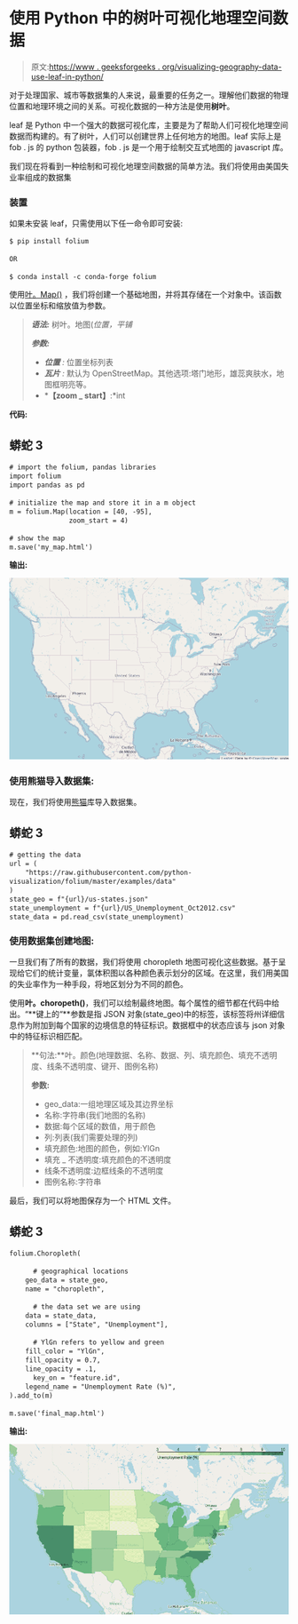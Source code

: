 # 使用 Python 中的树叶可视化地理空间数据

> 原文:[https://www . geeksforgeeks . org/visualizing-geography-data-use-leaf-in-python/](https://www.geeksforgeeks.org/visualizing-geospatial-data-using-folium-in-python/)

对于处理国家、城市等数据集的人来说，最重要的任务之一。理解他们数据的物理位置和地理环境之间的关系。可视化数据的一种方法是使用**树叶**。

leaf 是 Python 中一个强大的数据可视化库，主要是为了帮助人们可视化地理空间数据而构建的。有了树叶，人们可以创建世界上任何地方的地图。leaf 实际上是 fob . js 的 python 包装器，fob . js 是一个用于绘制交互式地图的 javascript 库。

我们现在将看到一种绘制和可视化地理空间数据的简单方法。我们将使用由美国失业率组成的数据集

### 装置

如果未安装 leaf，只需使用以下任一命令即可安装:

```
$ pip install folium

OR

$ conda install -c conda-forge folium
```

使用[叶。Map()](https://www.geeksforgeeks.org/python-plotting-google-map-using-folium-package/) ，我们将创建一个基础地图，并将其存储在一个对象中。该函数以位置坐标和缩放值为参数。

> ***语法:*** 树叶。地图(*位置，平铺*
> 
> ***参数:***
> 
> *   ***位置** :* 位置坐标列表
> *   ***瓦片** :* 默认为 OpenStreetMap。其他选项:塔门地形，雄蕊爽肤水，地图框明亮等。
> *   ***【zoom _ start】**:*int

**代码:**

## 蟒蛇 3

```
# import the folium, pandas libraries
import folium
import pandas as pd

# initialize the map and store it in a m object
m = folium.Map(location = [40, -95],
               zoom_start = 4)

# show the map
m.save('my_map.html')
```

**输出:**

![](img/1914033f643584766dbccff0a7a293dc.png)

### **使用熊猫导入数据集:**

现在，我们将使用[熊猫](https://www.geeksforgeeks.org/python-pandas-dataframe/)库导入数据集。

## 蟒蛇 3

```
# getting the data
url = (
    "https://raw.githubusercontent.com/python-visualization/folium/master/examples/data"
)
state_geo = f"{url}/us-states.json"
state_unemployment = f"{url}/US_Unemployment_Oct2012.csv"
state_data = pd.read_csv(state_unemployment)
```

### 使用数据集创建地图:

一旦我们有了所有的数据，我们将使用 choropleth 地图可视化这些数据。基于呈现给它们的统计变量，氯体积图以各种颜色表示划分的区域。在这里，我们用美国的失业率作为一种手段，将地区划分为不同的颜色。

使用**叶。choropeth()**，我们可以绘制最终地图。每个属性的细节都在代码中给出。“**键上的“**参数是指 JSON 对象(state_geo)中的标签，该标签将州详细信息作为附加到每个国家的边境信息的特征标识。数据框中的状态应该与 json 对象中的特征标识相匹配。

> **句法:**叶。颜色(地理数据、名称、数据、列、填充颜色、填充不透明度、线条不透明度、键开、图例名称)
> 
> **参数:**
> 
> *   geo_data:一组地理区域及其边界坐标
> *   名称:字符串(我们地图的名称)
> *   数据:每个区域的数值，用于颜色
> *   列:列表(我们需要处理的列)
> *   填充颜色:地图的颜色，例如:YlGn
> *   填充 _ 不透明度:填充颜色的不透明度
> *   线条不透明度:边框线条的不透明度
> *   图例名称:字符串

最后，我们可以将地图保存为一个 HTML 文件。

## 蟒蛇 3

```
folium.Choropleth(

      # geographical locations
    geo_data = state_geo,                     
    name = "choropleth",

      # the data set we are using
    data = state_data,                        
    columns = ["State", "Unemployment"],     

      # YlGn refers to yellow and green
    fill_color = "YlGn",                      
    fill_opacity = 0.7,
    line_opacity = .1,
      key_on = "feature.id",
    legend_name = "Unemployment Rate (%)",
).add_to(m)                                 

m.save('final_map.html')
```

**输出:**

![](img/a30f549f5e11d0c519eec98d90ec01d8.png)
